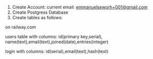 1. Create Account: current email: emmanuelseworh+001@gmail.com
2. Create Postgress Database
3. Create tables as follows: 

on railway.com

users table with columns:
id(primary key,serial), name(text),email(text),joined(date),entries(integer)

login with columns:
id(serial),email(text),hash(text)






